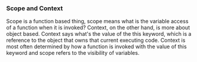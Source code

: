 
### Scope and Context

Scope is a function based thing, scope means what is the variable access of a function when it is invoked?
Context, on the other hand, is more about object based.
Context says what's the value of the this keyword, which is a reference to the object that owns that current executing code.
Context is most often determined by how a function is invoked with the value of this keyword and scope refers to the visibility of variables.
